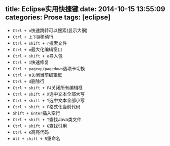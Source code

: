 title: Eclipse实用快捷键
date: 2014-10-15 13:55:09
categories: Prose
tags: [eclipse]
---
<!--more-->
- `Ctrl + o`快速跳转可以搜索(显示大纲)
- `Ctrl + 上下键`移动行
- `Ctrl + shift + r`搜索文件
- `Ctrl + m`最大化编辑窗口
- `Ctrl + shift + o`导入包
- `Ctrl + 1`快速修复
- `Ctrl + pageup/pagedown`选项卡切换
- `Ctrl + W`关闭当前编辑框
- `Ctrl + d`删除行
- `Ctrl + shift + F4`关闭所有编辑框
- `Ctrl + shift + X`选中文本全部大写
- `Ctrl + shift + Y`选中文本全部小写
- `Ctrl + shift + F`格式化当前代码
- `Shift + Enter`插入空行
- `Ctrl + shift + T`查找Java类文件
- `Ctrl + shift + G`查找引用
- `Ctrl + K`高亮代码
- `Alt + shift + R`重命名